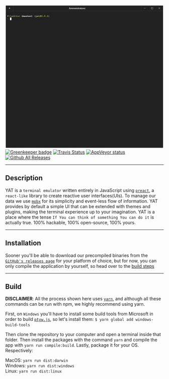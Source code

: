 ![](https://github.com/LucaT1/yat/blob/master/screenshots/first.png?raw=true)
[![Greenkeeper badge](https://badges.greenkeeper.io/LucaT1/yat.svg)](https://greenkeeper.io/)
[![Travis Status](https://travis-ci.org/LucaT1/yat.svg?branch=master)](https://travis-ci.org/LucaT1/yat)
[![AppVeyor status](https://ci.appveyor.com/api/projects/status/github/LucaT1/yat?branch=master&svg=true)
![Github All Releases](https://img.shields.io/github/downloads/LucaT1/yat/total.svg)]()

***

## Description
YAT is a `terminal emulator` written entirely in JavaScript using [`preact`](https://github.com/developit/preact), a `react-like` library to create reactive user interfaces(UIs). To manage our data we use [`mobx`](https://github.com/mobxjs/mobx) for its simplicity and event-less flow of information. YAT provides by default a simple UI that can be extended with themes and plugins, making the terminal experience up to your imagination. YAT is a place where the tense `If You can think of something You can do it` is actually true. 100% hackable, 100% open-source, 100% yours.

***

## Installation
Sooner you'll be able to download our precompiled binaries from the [`GitHub's releases page`](https://github.com/LucaT1/yat/releases) for your platform of choice, but for now, you can only compile the application by yourself, so head over to the [build steps](#build)

***

## Build
**DISCLAIMER**: All the process shown here uses [`yarn`](https://yarnpkg.com), and although all these commands can be run with npm, we highly recommend using yarn.

First, on `Windows` you'll have to install some build tools from Microsoft in order to build [`ptyw.js`](https://github.com/iiegor/ptyw.js/tree/master), so let's install them:
`$ yarn global add windows-build-tools`

Then clone the repository to your computer and open a terminal inside that folder.
Then install the packages with the command `yarn` and compile the app with `yarn run compile:build`. Lastly, package it for your OS. Respectively:

MacOS:   `yarn run dist:darwin`<br>
Windows: `yarn run dist:windows`<br>
Linux:   `yarn run dist:linux`<br>
